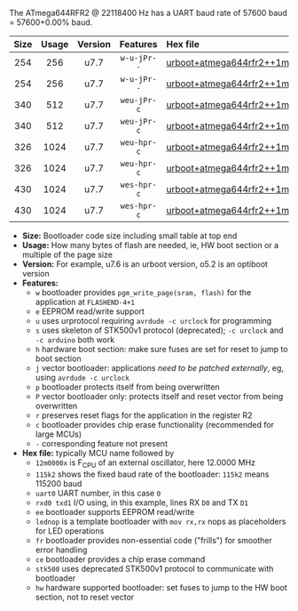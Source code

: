 The ATmega644RFR2 @ 22118400 Hz has a UART baud rate of 57600 baud = 57600+0.00% baud.

|Size|Usage|Version|Features|Hex file|
|:-:|:-:|:-:|:-:|:--|
|254|256|u7.7|`w-u-jPr--`|[urboot+atmega644rfr2++1m8432x++++4k8_uart0_rxe0_txe1_lednop_fr.hex](https://raw.githubusercontent.com/stefanrueger/urboot.hex/main/mcus/atmega644rfr2/external_oscillator/fcpu++1m8432_Hz/br++++4k8_bps/urboot+atmega644rfr2++1m8432x++++4k8_uart0_rxe0_txe1_lednop_fr.hex)|
|254|256|u7.7|`w-u-jPr--`|[urboot+atmega644rfr2++1m8432x++++4k8_uart1_rxd2_txd3_lednop_fr.hex](https://raw.githubusercontent.com/stefanrueger/urboot.hex/main/mcus/atmega644rfr2/external_oscillator/fcpu++1m8432_Hz/br++++4k8_bps/urboot+atmega644rfr2++1m8432x++++4k8_uart1_rxd2_txd3_lednop_fr.hex)|
|340|512|u7.7|`weu-jPr-c`|[urboot+atmega644rfr2++1m8432x++++4k8_uart0_rxe0_txe1_ee_lednop_fr_ce.hex](https://raw.githubusercontent.com/stefanrueger/urboot.hex/main/mcus/atmega644rfr2/external_oscillator/fcpu++1m8432_Hz/br++++4k8_bps/urboot+atmega644rfr2++1m8432x++++4k8_uart0_rxe0_txe1_ee_lednop_fr_ce.hex)|
|340|512|u7.7|`weu-jPr-c`|[urboot+atmega644rfr2++1m8432x++++4k8_uart1_rxd2_txd3_ee_lednop_fr_ce.hex](https://raw.githubusercontent.com/stefanrueger/urboot.hex/main/mcus/atmega644rfr2/external_oscillator/fcpu++1m8432_Hz/br++++4k8_bps/urboot+atmega644rfr2++1m8432x++++4k8_uart1_rxd2_txd3_ee_lednop_fr_ce.hex)|
|326|1024|u7.7|`weu-hpr-c`|[urboot+atmega644rfr2++1m8432x++++4k8_uart0_rxe0_txe1_ee_lednop_fr_ce_hw.hex](https://raw.githubusercontent.com/stefanrueger/urboot.hex/main/mcus/atmega644rfr2/external_oscillator/fcpu++1m8432_Hz/br++++4k8_bps/urboot+atmega644rfr2++1m8432x++++4k8_uart0_rxe0_txe1_ee_lednop_fr_ce_hw.hex)|
|326|1024|u7.7|`weu-hpr-c`|[urboot+atmega644rfr2++1m8432x++++4k8_uart1_rxd2_txd3_ee_lednop_fr_ce_hw.hex](https://raw.githubusercontent.com/stefanrueger/urboot.hex/main/mcus/atmega644rfr2/external_oscillator/fcpu++1m8432_Hz/br++++4k8_bps/urboot+atmega644rfr2++1m8432x++++4k8_uart1_rxd2_txd3_ee_lednop_fr_ce_hw.hex)|
|430|1024|u7.7|`wes-hpr-c`|[urboot+atmega644rfr2++1m8432x++++4k8_uart0_rxe0_txe1_ee_lednop_fr_ce_stk500_hw.hex](https://raw.githubusercontent.com/stefanrueger/urboot.hex/main/mcus/atmega644rfr2/external_oscillator/fcpu++1m8432_Hz/br++++4k8_bps/urboot+atmega644rfr2++1m8432x++++4k8_uart0_rxe0_txe1_ee_lednop_fr_ce_stk500_hw.hex)|
|430|1024|u7.7|`wes-hpr-c`|[urboot+atmega644rfr2++1m8432x++++4k8_uart1_rxd2_txd3_ee_lednop_fr_ce_stk500_hw.hex](https://raw.githubusercontent.com/stefanrueger/urboot.hex/main/mcus/atmega644rfr2/external_oscillator/fcpu++1m8432_Hz/br++++4k8_bps/urboot+atmega644rfr2++1m8432x++++4k8_uart1_rxd2_txd3_ee_lednop_fr_ce_stk500_hw.hex)|

- **Size:** Bootloader code size including small table at top end
- **Usage:** How many bytes of flash are needed, ie, HW boot section or a multiple of the page size
- **Version:** For example, u7.6 is an urboot version, o5.2 is an optiboot version
- **Features:**
  + `w` bootloader provides `pgm_write_page(sram, flash)` for the application at `FLASHEND-4+1`
  + `e` EEPROM read/write support
  + `u` uses urprotocol requiring `avrdude -c urclock` for programming
  + `s` uses skeleton of STK500v1 protocol (deprecated); `-c urclock` and `-c arduino` both work
  + `h` hardware boot section: make sure fuses are set for reset to jump to boot section
  + `j` vector bootloader: applications *need to be patched externally*, eg, using `avrdude -c urclock`
  + `p` bootloader protects itself from being overwritten
  + `P` vector bootloader only: protects itself and reset vector from being overwritten
  + `r` preserves reset flags for the application in the register R2
  + `c` bootloader provides chip erase functionality (recommended for large MCUs)
  + `-` corresponding feature not present
- **Hex file:** typically MCU name followed by
  + `12m0000x` is F<sub>CPU</sub> of an external oscillator, here 12.0000 MHz
  + `115k2` shows the fixed baud rate of the bootloader: `115k2` means 115200 baud
  + `uart0` UART number, in this case `0`
  + `rxd0 txd1` I/O using, in this example, lines RX `D0` and TX `D1`
  + `ee` bootloader supports EEPROM read/write
  + `lednop` is a template bootloader with `mov rx,rx` nops as placeholders for LED operations
  + `fr` bootloader provides non-essential code ("frills") for smoother error handling
  + `ce` bootloader provides a chip erase command
  + `stk500` uses deprecated STK500v1 protocol to communicate with bootloader
  + `hw` hardware supported bootloader: set fuses to jump to the HW boot section, not to reset vector
